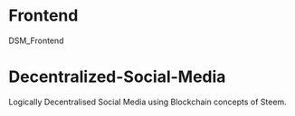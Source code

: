 # Frontend
DSM_Frontend
# Decentralized-Social-Media
Logically Decentralised Social Media using Blockchain concepts of Steem.
